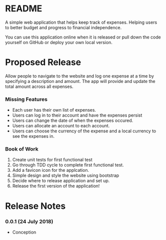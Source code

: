 README
======

A simple web application that helps keep track of expenses. Helping users to better budget and progress to financial independence.

You can use this application online when it is released or pull down the code yourself on GitHub or deploy your own local version.

Proposed Release
================

Allow people to navigate to the website and log one expense at a time by specifying a description and amount. The app will provide and update the total amount across all expenses.

### Missing Features
* Each user has their own list of expenses.
* Users can log in to their account and have the expenses persist
* Users can change the date of when the expenses occured.
* Users can allocate an account to each account.
* Users can choose the currency of the expense and a local currency to see the expenses in.

### Book of Work
1. Create unit tests for first functional test
2. Go through TDD cycle to complete first functional test.
3. Add a favicon icon for the applcation.
4. Simple design and style the website using bootstrap
5. Decide where to release application and set up.
6. Release the first version of the application!

Release Notes
=============

### 0.0.1 (24 July 2018)

* Conception
